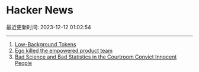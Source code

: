 # Hacker News

最近更新时间: 2023-12-12 01:02:54

--- 
1. [Low-Background Tokens](https://www.latent.space/i/139368545/the-concept-of-low-background-tokens) 
2. [Ego killed the empowered product team](https://jeffgothelf.com/blog/ego-killed-the-empowered-product-team/) 
3. [Bad Science and Bad Statistics in the Courtroom Convict Innocent People](https://www.scientificamerican.com/article/bad-science-and-bad-statistics-in-the-courtroom-convict-innocent-people/) 
